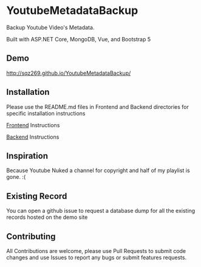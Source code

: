 # YoutubeMetadataBackup
Backup Youtube Video's Metadata. 

Built with ASP.NET Core, MongoDB, Vue, and Bootstrap 5

## Demo
http://sqz269.github.io/YoutubeMetadataBackup/

## Installation
Please use the README.md files in Frontend and Backend directories for specific installation instructions

[Frontend](youtube-metadata-backup-frontend/README.md) Instructions
 
[Backend](youtube-metadata-backup-frontend\README.md) Instructions

## Inspiration
Because Youtube Nuked a channel for copyright and half of my playlist is gone. :(

## Existing Record
You can open a github issue to request a database dump for all the existing records hosted on the demo site

## Contributing
All Contributions are welcome, please use Pull Requests to submit code changes and use Issues to report any bugs or submit features requests.
